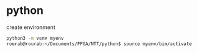 
# python
create environment
```bash
python3 -m venv myenv
rourab@rourab:~/Documents/FPGA/NTT/python$ source myenv/bin/activate
```
